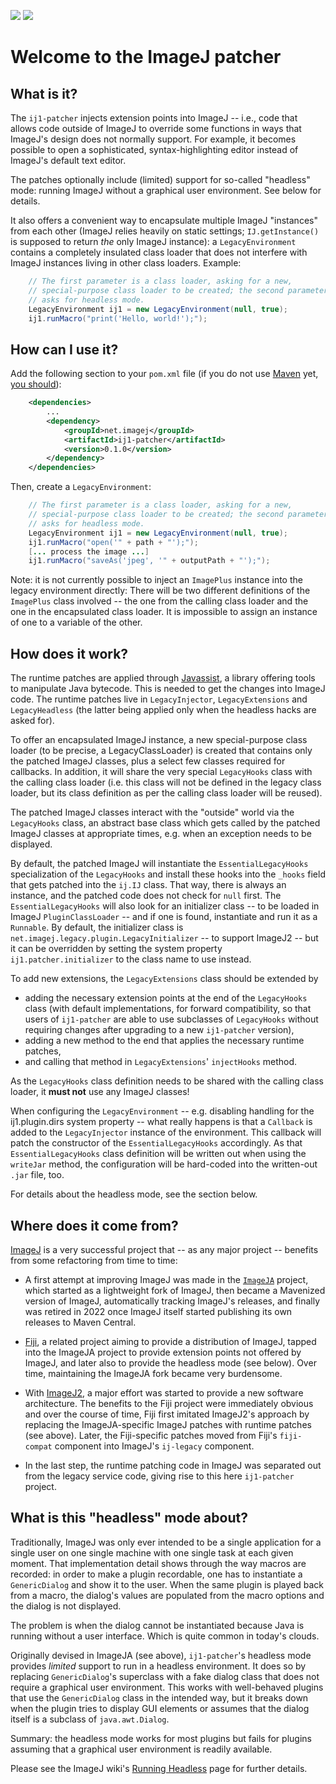 [![](https://img.shields.io/maven-central/v/net.imagej/ij1-patcher.svg)](http://search.maven.org/#search%7Cgav%7C1%7Cg%3A%22net.imagej%22%20AND%20a%3A%22ij1-patcher%22)
[![](https://github.com/imagej/ij1-patcher/actions/workflows/build-main.yml/badge.svg)](https://github.com/imagej/ij1-patcher/actions/workflows/build-main.yml)

# Welcome to the ImageJ patcher

## What is it?

The `ij1-patcher` injects extension points into ImageJ -- i.e., code that
allows code outside of ImageJ to override some functions in ways that ImageJ's
design does not normally support. For example, it becomes possible to open a
sophisticated, syntax-highlighting editor instead of ImageJ's default text
editor.

The patches optionally include (limited) support for so-called "headless" mode:
running ImageJ without a graphical user environment. See below for details.

It also offers a convenient way to encapsulate multiple ImageJ "instances"
from each other (ImageJ relies heavily on static settings;
`IJ.getInstance()` is supposed to return *the* only ImageJ instance): a
`LegacyEnvironment` contains a completely insulated class loader that does not
interfere with ImageJ instances living in other class loaders. Example:

```java
	// The first parameter is a class loader, asking for a new,
	// special-purpose class loader to be created; the second parameter
	// asks for headless mode.
	LegacyEnvironment ij1 = new LegacyEnvironment(null, true);
	ij1.runMacro("print('Hello, world!');");
```

## How can I use it?

Add the following section to your `pom.xml` file (if you do not use
[Maven](https://maven.apache.org/) yet, [you should](https://imagej.net/Maven)):

```xml
	<dependencies>
		...
		<dependency>
			<groupId>net.imagej</groupId>
			<artifactId>ij1-patcher</artifactId>
			<version>0.1.0</version>
		</dependency>
	</dependencies>
```

Then, create a `LegacyEnvironment`:

```java
	// The first parameter is a class loader, asking for a new,
	// special-purpose class loader to be created; the second parameter
	// asks for headless mode.
	LegacyEnvironment ij1 = new LegacyEnvironment(null, true);
	ij1.runMacro("open('" + path + "');");
	[... process the image ...]
	ij1.runMacro("saveAs('jpeg', '" + outputPath + "');");
```

Note: it is not currently possible to inject an `ImagePlus` instance into the
legacy environment directly: There will be two different definitions of the
`ImagePlus` class involved -- the one from the calling class loader and the one
in the encapsulated class loader.  It is impossible to assign an instance of one
to a variable of the other.

## How does it work?

The runtime patches are applied through [Javassist](http://www.javassist.org), a
library offering tools to manipulate Java bytecode. This is needed to get the
changes into ImageJ code. The runtime patches live in `LegacyInjector`,
`LegacyExtensions` and `LegacyHeadless` (the latter being applied only when the
headless hacks are asked for).

To offer an encapsulated ImageJ instance, a new special-purpose class loader
(to be precise, a LegacyClassLoader) is created that contains only the patched
ImageJ classes, plus a select few classes required for callbacks. In
addition, it will share the very special `LegacyHooks` class with the calling
class loader (i.e. this class will not be defined in the legacy class loader,
but its class definition as per the calling class loader will be reused).

The patched ImageJ classes interact with the "outside" world via the
`LegacyHooks` class, an abstract base class which gets called by the patched
ImageJ classes at appropriate times, e.g. when an exception needs to be
displayed.

By default, the patched ImageJ will instantiate the `EssentialLegacyHooks`
specialization of the `LegacyHooks` and install these hooks into the `_hooks`
field that gets patched into the `ij.IJ` class. That way, there is always an
instance, and the patched code does not check for `null` first. The
`EssentialLegacyHooks` will also look for an initializer class -- to be loaded
in ImageJ `PluginClassLoader` -- and if one is found, instantiate and run
it as a `Runnable`. By default, the initializer class is
`net.imagej.legacy.plugin.LegacyInitializer` -- to support ImageJ2 -- but it can
be overridden by setting the system property `ij1.patcher.initializer` to the
class name to use instead.

To add new extensions, the `LegacyExtensions` class should be extended by
* adding the necessary extension points at the end of the `LegacyHooks` class
  (with default implementations, for forward compatibility, so that users of
  `ij1-patcher` are able to use subclasses of `LegacyHooks` without requiring
  changes after upgrading to a new `ij1-patcher` version),
* adding a new method to the end that applies the necessary runtime patches,
* and calling that method in `LegacyExtensions`' `injectHooks` method.

As the `LegacyHooks` class definition needs to be shared with the calling class
loader, it **must not** use any ImageJ classes!

When configuring the `LegacyEnvironment` -- e.g. disabling handling for the
ij1.plugin.dirs system property -- what really happens is that a `Callback`
is added to the `LegacyInjector` instance of the environment. This callback
will patch the constructor of the `EssentialLegacyHooks` accordingly. As that
`EssentialLegacyHooks` class definition will be written out when using the
`writeJar` method, the configuration will be hard-coded into the written-out
`.jar` file, too.

For details about the headless mode, see the section below.

## Where does it come from?

[ImageJ](https://imagej.net/software/imagej) is a very successful project that
-- as any major project -- benefits from some refactoring from time to time:

* A first attempt at improving ImageJ was made in the
	[`ImageJA`](https://imagej.net/libs/imageja) project, which started as a
	lightweight fork of ImageJ, then became a Mavenized version of ImageJ,
	automatically tracking ImageJ's releases, and finally was retired in 2022
	once ImageJ itself started publishing its own releases to Maven Central.

* [Fiji](https://fiji.sc/), a related project aiming to provide a distribution of
	ImageJ, tapped into the ImageJA project to provide extension points not offered
	by ImageJ, and later also to provide the headless mode (see below). Over
	time, maintaining the ImageJA fork became very burdensome.

* With [ImageJ2](https://imagej.net/software/imagej2), a major effort was
	started to provide a new software architecture. The benefits to the Fiji
	project were immediately obvious and over the course of time, Fiji first
	imitated ImageJ2's approach by replacing the ImageJA-specific ImageJ patches
	with runtime patches (see above). Later, the Fiji-specific patches moved from
	Fiji's `fiji-compat` component into ImageJ's `ij-legacy` component.

* In the last step, the runtime patching code in ImageJ was separated out from
  the legacy service code, giving rise to this here `ij1-patcher` project.

## What is this "headless" mode about?

Traditionally, ImageJ was only ever intended to be a single application for a
single user on one single machine with one single task at each given moment.
That implementation detail shows through the way macros are recorded: in order
to make a plugin recordable, one has to instantiate a `GenericDialog` and show
it to the user. When the same plugin is played back from a macro, the dialog's
values are populated from the macro options and the dialog is not displayed.

The problem is when the dialog cannot be instantiated because Java is running
without a user interface. Which is quite common in today's clouds.

Originally devised in ImageJA (see above), `ij1-patcher`'s headless mode
provides *limited* support to run in a headless environment. It does so by
replacing `GenericDialog`'s superclass with a fake dialog class that does not
require a graphical user environment. This works with well-behaved plugins that
use the `GenericDialog` class in the intended way, but it breaks down when the
plugin tries to display GUI elements or assumes that the dialog itself is a
subclass of `java.awt.Dialog`.

Summary: the headless mode works for most plugins but fails for plugins assuming
that a graphical user environment is readily available.

Please see the ImageJ wiki's
[Running Headless](https://imagej.net/learn/headless) page for further details.
